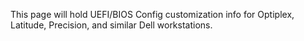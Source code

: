This page will hold UEFI/BIOS Config customization info for Optiplex, Latitude, Precision, and similar Dell workstations.
